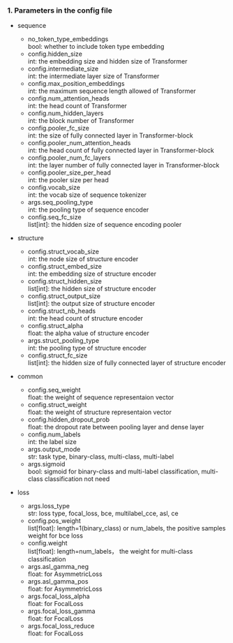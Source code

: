 ### 1. Parameters in the config file     
* sequence   
    * no_token_type_embeddings      
      bool: whether to include token type embedding      
    * config.hidden_size     
      int: the embedding size and hidden size of Transformer      
    * config.intermediate_size     
      int: the intermediate layer size of Transformer
    * config.max_position_embeddings    
      int: the maximum sequence length allowed of Transformer      
    * config.num_attention_heads        
      int: the head count of Transformer      
    * config.num_hidden_layers    
      int: the block number of Transformer         
    * config.pooler_fc_size      
      int: the size of fully connected layer in Transformer-block      
    * config.pooler_num_attention_heads       
      int: the head count of fully connected layer in Transformer-block
    * config.pooler_num_fc_layers     
      int: the layer number of fully connected layer in Transformer-block
    * config.pooler_size_per_head    
      int: the pooler size per head 
    * config.vocab_size      
      int: the vocab size of sequence tokenizer  
    * args.seq_pooling_type     
      int: the pooling type of sequence encoder   
    * config.seq_fc_size      
      list[int]: the hidden size of sequence encoding pooler     
  
* structure      
  * config.struct_vocab_size   
    int: the node size of structure encoder      
  * config.struct_embed_size  
    int: the embedding size of structure encoder 
  * config.struct_hidden_size        
    list[int]: the hidden size of structure encoder
  * config.struct_output_size        
    list[int]: the output size of structure encoder
  * config.struct_nb_heads      
    int: the head count of structure encoder           
  * config.struct_alpha       
    float: the alpha value of structure encoder           
  * args.struct_pooling_type    
    int: the pooling type of structure encoder       
  * config.struct_fc_size        
    list[int]: the hidden size of fully connected layer of structure encoder      

* common       
  * config.seq_weight    
    float: the weight of sequence representaion vector      
  * config.struct_weight       
    float: the weight of structure representaion vector        
  * config.hidden_dropout_prob        
    float: the dropout rate between pooling layer and dense layer 
  * config.num_labels   
    int: the label size       
  * args.output_mode     
    str: task type, binary-class, multi-class, multi-label       
  * args.sigmoid     
    bool: sigmoid for binary-class and multi-label classification, multi-class classification not need

* loss     
  * args.loss_type      
    str: loss type, focal_loss, bce, multilabel_cce, asl, ce      
  * config.pos_weight      
    list[float]: length=1(binary_class) or num_labels, the positive samples weight for bce loss  
  * config.weight  
    list[float]: length=num_labels， the weight for multi-class classification 
  * args.asl_gamma_neg     
    float: for AsymmetricLoss      
  * args.asl_gamma_pos       
    float: for AsymmetricLoss    
  * args.focal_loss_alpha    
    float: for FocalLoss
  * args.focal_loss_gamma    
    float: for FocalLoss
  * args.focal_loss_reduce   
    float: for FocalLoss     
     